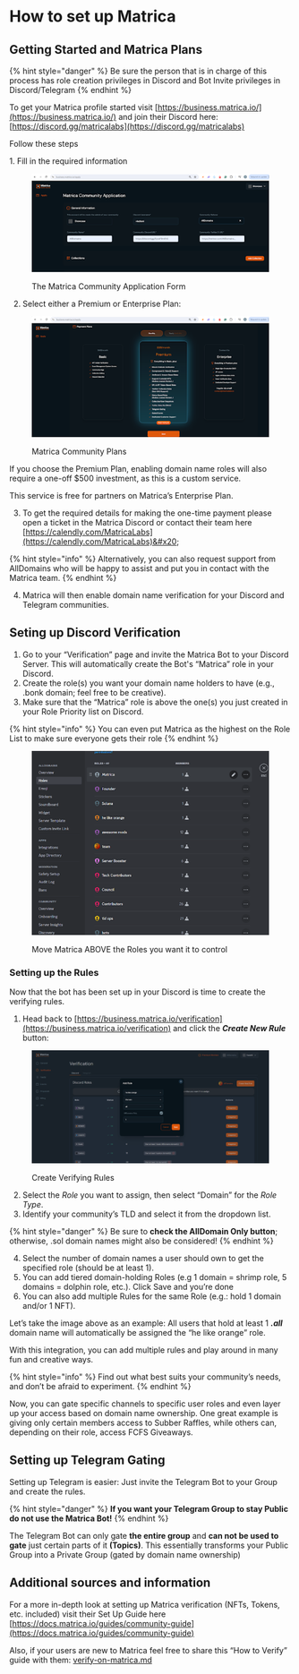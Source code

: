 # How to set up Matrica

## **Getting Started and Matrica Plans**

{% hint style="danger" %}
Be sure the person that is in charge of this process has role creation privileges in Discord and Bot Invite privileges in Discord/Telegram
{% endhint %}

To get your Matrica profile started visit [https://business.matrica.io/](https://business.matrica.io/) and join their Discord here: [https://discord.gg/matricalabs](https://discord.gg/matricalabs)

Follow these steps

1\. Fill in the required information

<figure><img src="../.gitbook/assets/unnamed (6).png" alt=""><figcaption><p>The Matrica Community Application Form</p></figcaption></figure>

2. Select either a Premium or Enterprise Plan:

<figure><img src="../.gitbook/assets/unnamed (7).png" alt=""><figcaption><p>Matrica Community Plans</p></figcaption></figure>

If you choose the Premium Plan, enabling domain name roles will also require a one-off $500 investment, as this is a custom service.

This service is free for partners on Matrica’s Enterprise Plan.

3. To get the required details for making the one-time payment please open a ticket in the Matrica Discord or contact their team here [https://calendly.com/MatricaLabs](https://calendly.com/MatricaLabs)&#x20;

{% hint style="info" %}
Alternatively, you can also request support from AllDomains who will be happy to assist and put you in contact with the Matrica team.
{% endhint %}

4. Matrica will then enable domain name verification for your Discord and Telegram communities.

## **Seting up Discord Verification**

1. Go to your “Verification” page and invite the Matrica Bot to your Discord Server. This will automatically create the Bot's “Matrica” role in your Discord.
2. Create the role(s) you want your domain name holders to have (e.g., .bonk domain; feel free to be creative).
3. Make sure that the “Matrica” role is above the one(s) you just created in your Role Priority list on Discord.

{% hint style="info" %}
You can even put Matrica as the highest on the Role List to make sure everyone gets their role
{% endhint %}

<figure><img src="../.gitbook/assets/unnamed (5).png" alt=""><figcaption><p>Move Matrica ABOVE the Roles you want it to control</p></figcaption></figure>

### **Setting up the Rules**&#x20;

Now that the bot has been set up in your Discord is time to create the verifying rules.

1. Head back to [https://business.matrica.io/verification](https://business.matrica.io/verification) and click the _**Create New Rule**_ button:

<figure><img src="../.gitbook/assets/unnamed (4).png" alt=""><figcaption><p>Create Verifying Rules</p></figcaption></figure>

2. Select the _Role_ you want to assign, then select “Domain” for the _Role Type_.
3. Identify your community’s TLD and select it from the dropdown list.

{% hint style="danger" %}
Be sure to **check the AllDomain Only button**; otherwise, .sol domain names might also be considered!
{% endhint %}

4. Select the number of domain names a user should own to get the specified role (should be at least 1).&#x20;
5. You can add tiered domain-holding Roles (e.g 1 domain = shrimp role, 5 domains = dolphin role, etc.). Click Save and you’re done
6. You can also add multiple Rules for the same Role (e.g.: hold 1 domain and/or 1 NFT).&#x20;

Let’s take the image above as an example: All users that hold at least 1 _**.all**_ domain name will automatically be assigned the “he like orange” role.

With this integration, you can add multiple rules and play around in many fun and creative ways.&#x20;

{% hint style="info" %}
Find out what best suits your community’s needs, and don’t be afraid to experiment.
{% endhint %}

Now, you can gate specific channels to specific user roles and even layer up your access based on domain name ownership. One great example is giving only certain members access to Subber Raffles, while others can, depending on their role, access FCFS Giveaways.

## **Setting up Telegram Gating**

Setting up Telegram is easier: Just invite the Telegram Bot to your Group and create the rules.

{% hint style="danger" %}
**If you want your Telegram Group to stay Public do not use the Matrica Bot!**
{% endhint %}

The Telegram Bot can only gate **the entire group** and **can not be used to gate** just certain parts of it **(Topics)**. This essentially transforms your Public Group into a Private Group (gated by domain name ownership)

## Additional sources and information

For a more in-depth look at setting up Matrica verification (NFTs, Tokens, etc. included) visit their Set Up Guide here [https://docs.matrica.io/guides/community-guide](https://docs.matrica.io/guides/community-guide)

Also, if your users are new to Matrica feel free to share this “How to Verify” guide with them: [verify-on-matrica.md](../getting-started/verify-on-matrica.md "mention")
